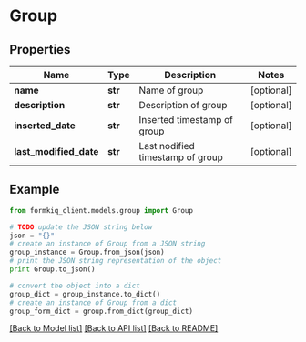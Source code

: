 # Group


## Properties

Name | Type | Description | Notes
------------ | ------------- | ------------- | -------------
**name** | **str** | Name of group | [optional] 
**description** | **str** | Description of group | [optional] 
**inserted_date** | **str** | Inserted timestamp of group | [optional] 
**last_modified_date** | **str** | Last nodified timestamp of group | [optional] 

## Example

```python
from formkiq_client.models.group import Group

# TODO update the JSON string below
json = "{}"
# create an instance of Group from a JSON string
group_instance = Group.from_json(json)
# print the JSON string representation of the object
print Group.to_json()

# convert the object into a dict
group_dict = group_instance.to_dict()
# create an instance of Group from a dict
group_form_dict = group.from_dict(group_dict)
```
[[Back to Model list]](../README.md#documentation-for-models) [[Back to API list]](../README.md#documentation-for-api-endpoints) [[Back to README]](../README.md)


